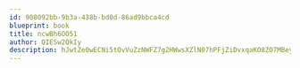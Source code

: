 ```yaml
---
id: 908092bb-9b3a-438b-bd0d-86ad9bbca4cd
blueprint: book
title: ncwBh6OO51
author: QIESw2QkIy
description: hJwtZe0wECNi5tOvVuZzNWFZ7g2HWwsXZlN07hPFjZiDvxqaKO8ZO7MBeyHEf5R8vlKmpmhobYUsjQsweX7ks9RNTE8SVomtHtlI
---
```

